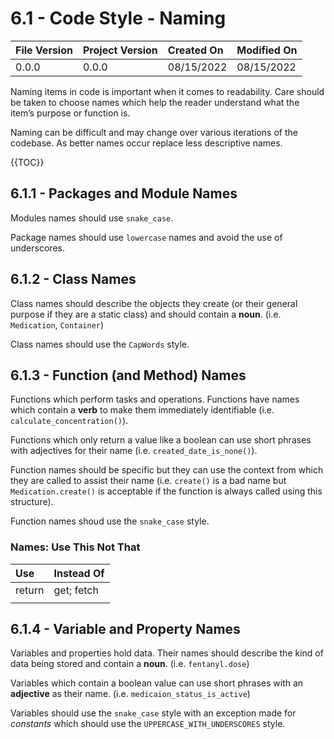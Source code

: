 # 6.1 - Code Style - Naming

| File Version | Project Version | Created On | Modified On |
|:--|:--|:--|:--|
| 0.0.0 | 0.0.0 | 08/15/2022 | 08/15/2022

Naming items in code is important when it comes to readability. Care should be taken to choose names which help the reader understand what the item’s purpose or function is.

Naming can be difficult and may change over various iterations of the codebase. As better names occur replace less descriptive names.

{{TOC}}

## 6.1.1 - Packages and Module Names
Modules names should use `snake_case`.

Package names should use `lowercase` names and avoid the use of underscores.

## 6.1.2 - Class Names

Class names should describe the objects they create (or their general purpose if they are a static class) and should contain a **noun**. (i.e. `Medication`, `Container`)

Class names should use the `CapWords` style.

## 6.1.3 - Function (and Method) Names
Functions which perform tasks and operations. Functions have names which contain a **verb** to make them immediately identifiable (i.e. `calculate_concentration()`).

Functions which only return a value like a boolean can use short phrases with adjectives for their name (i.e. `created_date_is_none()`).

Function names should be specific but they can use the context from which they are called to assist their name (i.e. `create()` is a bad name but `Medication.create()` is acceptable if the function is always called using this structure).

Function names shoud use the `snake_case` style. 

### Names: Use This Not That
| Use | Instead Of |
|:--|:--|
| return | get; fetch |
|  |  |

## 6.1.4 - Variable and Property Names
Variables and properties hold data. Their names should describe the kind of data being stored and contain a **noun**. (i.e. `fentanyl.dose`)

Variables which contain a boolean value can use short phrases with an **adjective** as their name. (i.e. `medicaion_status_is_active`)

Variables should use the `snake_case` style with an exception made for *constants* which should use the `UPPERCASE_WITH_UNDERSCORES` style.
